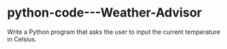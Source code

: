 # python-code---Weather-Advisor
Write a Python program that asks the user to input the current temperature in Celsius.
